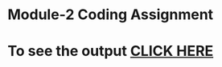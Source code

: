 # Module-2 Coding Assignment

# To see the output [CLICK HERE](https://sid-tanwar.github.io/Coursera-HTML-CSS-and-JavaScript-for-Web-Developers/Assignments/module2-solution/index.html)

